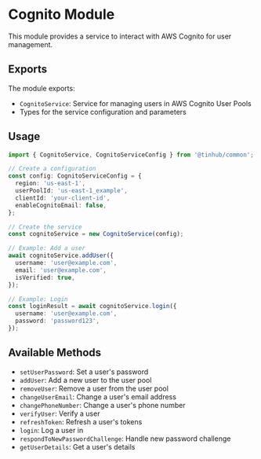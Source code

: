 # Cognito Module

This module provides a service to interact with AWS Cognito for user management.

## Exports

The module exports:

- `CognitoService`: Service for managing users in AWS Cognito User Pools
- Types for the service configuration and parameters

## Usage

```typescript
import { CognitoService, CognitoServiceConfig } from '@tinhub/common';

// Create a configuration
const config: CognitoServiceConfig = {
  region: 'us-east-1',
  userPoolId: 'us-east-1_example',
  clientId: 'your-client-id',
  enableCognitoEmail: false,
};

// Create the service
const cognitoService = new CognitoService(config);

// Example: Add a user
await cognitoService.addUser({
  username: 'user@example.com',
  email: 'user@example.com',
  isVerified: true,
});

// Example: Login
const loginResult = await cognitoService.login({
  username: 'user@example.com',
  password: 'password123',
});
```

## Available Methods

- `setUserPassword`: Set a user's password
- `addUser`: Add a new user to the user pool
- `removeUser`: Remove a user from the user pool
- `changeUserEmail`: Change a user's email address
- `changePhoneNumber`: Change a user's phone number
- `verifyUser`: Verify a user
- `refreshToken`: Refresh a user's tokens
- `login`: Log a user in
- `respondToNewPasswordChallenge`: Handle new password challenge
- `getUserDetails`: Get a user's details
